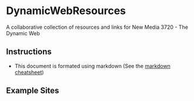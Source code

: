# DynamicWebResources
A collaborative collection of resources and links for New Media 3720 - The Dynamic Web

## Instructions
* This document is formated using markdown (See the [markdown cheatsheet](https://github.com/adam-p/markdown-here/wiki/Markdown-Cheatsheet))

## Example Sites
